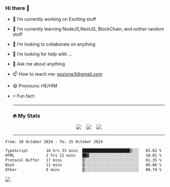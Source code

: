 ### Hi there 👋

<!--
**charlieScript/charlieScript** is a ✨ _special_ ✨ repository because its `README.md` (this file) appears on your GitHub profile.

Here are some ideas to get you started: -->

- 🔭 I’m currently working on Exciting stuff
- 🌱 I’m currently learning NodeJS,NestJS, BlockChain, and oother random stuff
- 👯 I’m looking to collaborate on anything
- 🤔 I’m looking for help with ...
- 💬 Ask me about anything
- 📫 How to reach me: gozione3@gmail.com
- 😄 Pronouns: HE/HIM
- ⚡ Fun fact:


  ---

  ### :fire: My Stats

  <div id="stats" align="center">
  <img src="http://github-readme-streak-stats.herokuapp.com?user=charlieScript&theme=dark&date_format=M%20j%5B%2C%20Y%5D" />&nbsp;&nbsp;&nbsp;
  <img src="https://github-readme-stats.vercel.app/api/top-langs/?username=charlieScript&layout=compact&theme=vision-friendly-dark"/>&nbsp;&nbsp;&nbsp;
  <img src="https://github-readme-stats.vercel.app/api?username=charlieScript&show_icons=true&theme=radical"/>
  </div>

  ---



<!--START_SECTION:waka-->

```txt
From: 18 October 2024 - To: 25 October 2024

TypeScript        18 hrs 33 mins  █████████████████████▒░░░   85.02 %
HTML              2 hrs 11 mins   ██▓░░░░░░░░░░░░░░░░░░░░░░   10.01 %
Protocol Buffer   17 mins         ▒░░░░░░░░░░░░░░░░░░░░░░░░   01.35 %
Bash              11 mins         ▒░░░░░░░░░░░░░░░░░░░░░░░░   00.86 %
Other             9 mins          ▒░░░░░░░░░░░░░░░░░░░░░░░░   00.74 %
```

<!--END_SECTION:waka-->
![](https://komarev.com/ghpvc/?username=charlieScript)
